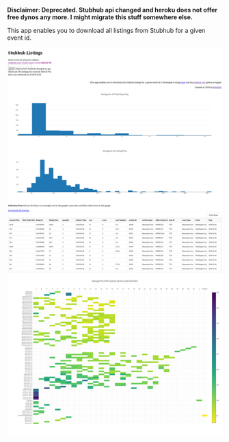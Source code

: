 **Disclaimer: Deprecated. Stubhub api changed and heroku does not offer free dynos any more. I might migrate this stuff somewhere else.**

This app enables you to download all listings from Stubhub for a given event id.

![](./app_image.png)
